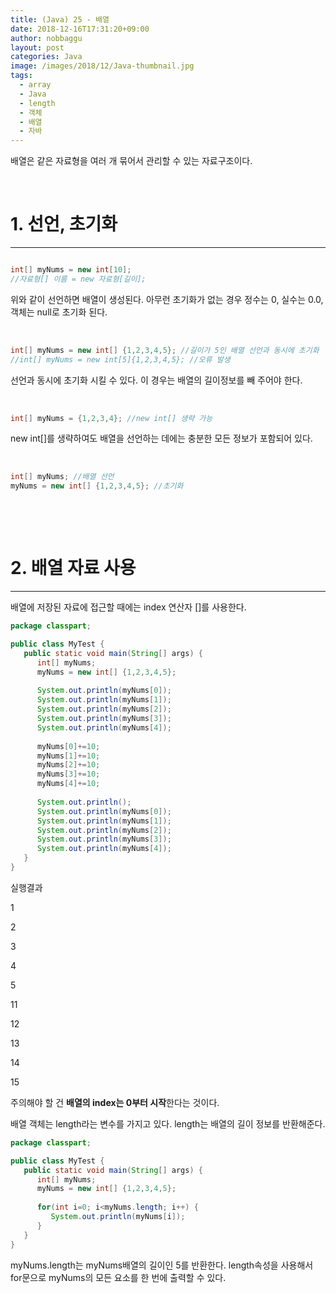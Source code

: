 ```yaml
---
title: (Java) 25 - 배열
date: 2018-12-16T17:31:20+09:00
author: nobbaggu
layout: post
categories: Java
image: /images/2018/12/Java-thumbnail.jpg
tags:
  - array
  - Java
  - length
  - 객체
  - 배열
  - 자바
---
```

배열은 같은 자료형을 여러 개 묶어서 관리할 수 있는 자료구조이다.

&nbsp;

# 1. 선언, 초기화

* * *

~~~ java

~~~

~~~ java
int[] myNums = new int[10];
//자료형[] 이름 = new 자료형[길이];
~~~

위와 같이 선언하면 배열이 생성된다. 아무런 초기화가 없는 경우 정수는 0, 실수는 0.0, 객체는 null로 초기화 된다.

&nbsp;

~~~ java
int[] myNums = new int[] {1,2,3,4,5}; //길이가 5인 배열 선언과 동시에 초기화
//int[] myNums = new int[5]{1,2,3,4,5}; //오류 발생
~~~

선언과 동시에 초기화 시킬 수 있다. 이 경우는 배열의 길이정보를 빼 주어야 한다.

&nbsp;

~~~ java
int[] myNums = {1,2,3,4}; //new int[] 생략 가능
~~~

new int[]를 생략하여도 배열을 선언하는 데에는 충분한 모든 정보가 포함되어 있다.

&nbsp;

~~~ java
int[] myNums; //배열 선언
myNums = new int[] {1,2,3,4,5}; //초기화
~~~

&nbsp;

&nbsp;

# 2. 배열 자료 사용

* * *

배열에 저장된 자료에 접근할 때에는 index 연산자 []를 사용한다.

~~~ java
package classpart;

public class MyTest {  
   public static void main(String[] args) {
      int[] myNums;
      myNums = new int[] {1,2,3,4,5};
      
      System.out.println(myNums[0]);
      System.out.println(myNums[1]);
      System.out.println(myNums[2]);
      System.out.println(myNums[3]);
      System.out.println(myNums[4]);
      
      myNums[0]+=10;
      myNums[1]+=10;
      myNums[2]+=10;
      myNums[3]+=10;
      myNums[4]+=10;
      
      System.out.println();
      System.out.println(myNums[0]);
      System.out.println(myNums[1]);
      System.out.println(myNums[2]);
      System.out.println(myNums[3]);
      System.out.println(myNums[4]);
   }
}
~~~

실행결과

1


2


3


4


5


11


12


13


14


15


 

주의해야 할 건 **배열의 index는 0부터 시작**한다는 것이다.

배열 객체는 length라는 변수를 가지고 있다. length는 배열의 길이 정보를 반환해준다.

~~~ java
package classpart;

public class MyTest {  
   public static void main(String[] args) {
      int[] myNums;
      myNums = new int[] {1,2,3,4,5};
      
      for(int i=0; i<myNums.length; i++) {
         System.out.println(myNums[i]);
      }
   }
}
~~~

myNums.length는 myNums배열의 길이인 5를 반환한다. length속성을 사용해서 for문으로 myNums의 모든 요소를 한 번에 출력할 수 있다.
